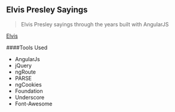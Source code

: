 ## Elvis Presley Sayings

> Elvis Presley sayings through the years built with AngularJS

[Elvis](http://development.tiy-elvis.divshot.io/#/)

####Tools Used
* AngularJs
* jQuery
* ngRoute
* PARSE
* ngCookies
* Foundation
* Underscore
* Font-Awesome


<!-- ## -->

<!-- This template contains some simple `gulp` tasks. They are as follows:


- `gulp watch`: This will launch a Node Server and start the standard `watchlist` task
- `gulp bower`: This will move the bower components into their proper location. This will run during the `watch` task, but you may need to run it manually once in a while

There are many more tasks, and you really should read through the `gulpfile.js`, but the ones above will take care of you in most cases.
 -->
